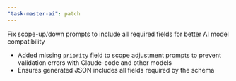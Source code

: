 ```yaml
---
"task-master-ai": patch
---
```


Fix scope-up/down prompts to include all required fields for better AI model compatibility

- Added missing `priority` field to scope adjustment prompts to prevent validation errors with Claude-code and other models
- Ensures generated JSON includes all fields required by the schema
